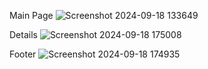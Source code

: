 Main Page 
![Screenshot 2024-09-18 133649](https://github.com/user-attachments/assets/ec80bb44-abbb-4058-9305-c26a882b43f8)

Details
![Screenshot 2024-09-18 175008](https://github.com/user-attachments/assets/24c17e9b-0b76-4858-8d87-e1d8d86050d6)

Footer
![Screenshot 2024-09-18 174935](https://github.com/user-attachments/assets/200b6fea-41cd-40f0-b136-e928f4c28357)
